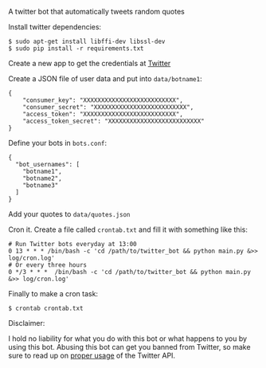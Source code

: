 A twitter bot that automatically tweets random quotes

Install twitter dependencies:

    $ sudo apt-get install libffi-dev libssl-dev
    $ sudo pip install -r requirements.txt

Create a new app to get the credentials at [Twitter](https://apps.twitter.com/)

Create a JSON file of user data and put into `data/botname1`:

    {
        "consumer_key": "XXXXXXXXXXXXXXXXXXXXXXXXXX",
        "consumer_secret": "XXXXXXXXXXXXXXXXXXXXXXXXXX",
        "access_token": "XXXXXXXXXXXXXXXXXXXXXXXXXX",
        "access_token_secret": "XXXXXXXXXXXXXXXXXXXXXXXXXX"
    }

Define your bots in `bots.conf`:

    {
      "bot_usernames": [
        "botname1",
        "botname2",
        "botname3"
      ]
    }

Add your quotes to `data/quotes.json`

Cron it. Create a file called `crontab.txt` and fill it with something like this:

    # Run Twitter bots everyday at 13:00
    0 13 * * * /bin/bash -c 'cd /path/to/twitter_bot && python main.py &>> log/cron.log'
    # Or every three hours
    0 */3 * * *  /bin/bash -c 'cd /path/to/twitter_bot && python main.py &>> log/cron.log'
    
Finally to make a cron task:
    
    $ crontab crontab.txt
    
    
Disclaimer:

I hold no liability for what you do with this bot or what happens to you by using this bot. Abusing this bot can get you banned from Twitter, so make sure to read up on [proper usage](https://support.twitter.com/articles/76915-automation-rules-and-best-practices) of the Twitter API.
